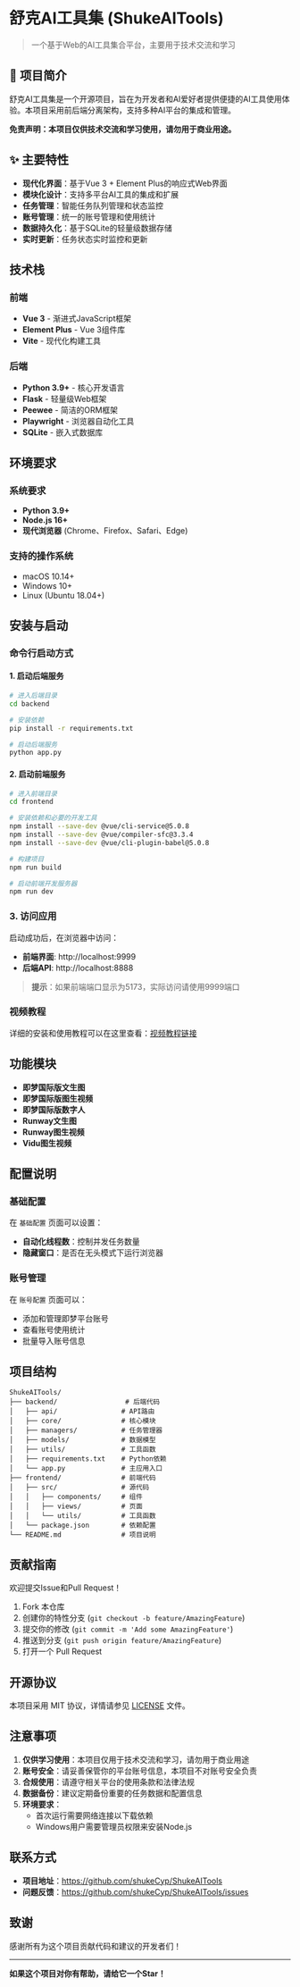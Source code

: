 # 舒克AI工具集 (ShukeAITools)

> 一个基于Web的AI工具集合平台，主要用于技术交流和学习

## 📖 项目简介

舒克AI工具集是一个开源项目，旨在为开发者和AI爱好者提供便捷的AI工具使用体验。本项目采用前后端分离架构，支持多种AI平台的集成和管理。

**免责声明：本项目仅供技术交流和学习使用，请勿用于商业用途。**

## ✨ 主要特性

- **现代化界面**：基于Vue 3 + Element Plus的响应式Web界面
- **模块化设计**：支持多平台AI工具的集成和扩展
- **任务管理**：智能任务队列管理和状态监控
- **账号管理**：统一的账号管理和使用统计
- **数据持久化**：基于SQLite的轻量级数据存储
- **实时更新**：任务状态实时监控和更新

## 技术栈

### 前端
- **Vue 3** - 渐进式JavaScript框架
- **Element Plus** - Vue 3组件库
- **Vite** - 现代化构建工具

### 后端
- **Python 3.9+** - 核心开发语言
- **Flask** - 轻量级Web框架
- **Peewee** - 简洁的ORM框架
- **Playwright** - 浏览器自动化工具
- **SQLite** - 嵌入式数据库

## 环境要求

### 系统要求
- **Python 3.9+**
- **Node.js 16+**
- **现代浏览器** (Chrome、Firefox、Safari、Edge)

### 支持的操作系统
- macOS 10.14+
- Windows 10+
- Linux (Ubuntu 18.04+)

## 安装与启动

### 命令行启动方式

#### 1. 启动后端服务
```bash
# 进入后端目录
cd backend

# 安装依赖
pip install -r requirements.txt

# 启动后端服务
python app.py
```

#### 2. 启动前端服务
```bash
# 进入前端目录
cd frontend

# 安装依赖和必要的开发工具
npm install --save-dev @vue/cli-service@5.0.8
npm install --save-dev @vue/compiler-sfc@3.3.4
npm install --save-dev @vue/cli-plugin-babel@5.0.8

# 构建项目
npm run build

# 启动前端开发服务器
npm run dev
```

### 3. 访问应用

启动成功后，在浏览器中访问：
- **前端界面**: http://localhost:9999
- **后端API**: http://localhost:8888

> **提示**：如果前端端口显示为5173，实际访问请使用9999端口

### 视频教程
详细的安装和使用教程可以在这里查看：[视频教程链接](https://h6vw7qmfq7.feishu.cn/docx/EHR7dcIcnodQQCxMnADczqg2nSf?from=from_copylink)

## 功能模块

- **即梦国际版文生图**
- **即梦国际版图生视频**
- **即梦国际版数字人**
- **Runway文生图**
- **Runway图生视频**
- **Vidu图生视频**

## 配置说明

### 基础配置
在 `基础配置` 页面可以设置：
- **自动化线程数**：控制并发任务数量
- **隐藏窗口**：是否在无头模式下运行浏览器

### 账号管理
在 `账号配置` 页面可以：
- 添加和管理即梦平台账号
- 查看账号使用统计
- 批量导入账号信息

## 项目结构

```
ShukeAITools/
├── backend/                 # 后端代码
│   ├── api/                # API路由
│   ├── core/               # 核心模块
│   ├── managers/           # 任务管理器
│   ├── models/             # 数据模型
│   ├── utils/              # 工具函数
│   ├── requirements.txt    # Python依赖
│   └── app.py              # 主应用入口
├── frontend/               # 前端代码
│   ├── src/                # 源代码
│   │   ├── components/     # 组件
│   │   ├── views/          # 页面
│   │   └── utils/          # 工具函数
│   └── package.json        # 依赖配置
└── README.md               # 项目说明
```

## 贡献指南

欢迎提交Issue和Pull Request！

1. Fork 本仓库
2. 创建你的特性分支 (`git checkout -b feature/AmazingFeature`)
3. 提交你的修改 (`git commit -m 'Add some AmazingFeature'`)
4. 推送到分支 (`git push origin feature/AmazingFeature`)
5. 打开一个 Pull Request

## 开源协议

本项目采用 MIT 协议，详情请参见 [LICENSE](LICENSE) 文件。

## 注意事项

1. **仅供学习使用**：本项目仅用于技术交流和学习，请勿用于商业用途
2. **账号安全**：请妥善保管你的平台账号信息，本项目不对账号安全负责
3. **合规使用**：请遵守相关平台的使用条款和法律法规
4. **数据备份**：建议定期备份重要的任务数据和配置信息
5. **环境要求**：
   - 首次运行需要网络连接以下载依赖
   - Windows用户需要管理员权限来安装Node.js

## 联系方式

- **项目地址**：https://github.com/shukeCyp/ShukeAITools
- **问题反馈**：https://github.com/shukeCyp/ShukeAITools/issues

## 致谢

感谢所有为这个项目贡献代码和建议的开发者们！

---

**如果这个项目对你有帮助，请给它一个Star！**